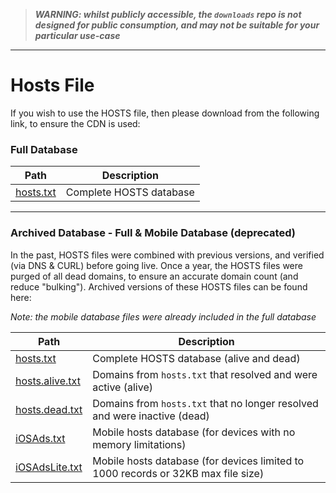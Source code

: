 >_**WARNING: whilst publicly accessible, the `downloads` repo is not designed for public consumption, and may not be suitable for your particular use-case**_

****

# Hosts File

If you wish to use the HOSTS file, then please download from the following link, to ensure the CDN is used:

### Full Database

Path | Description
------ | ------
[hosts.txt](https://tgc.cloud/downloads/hosts.txt) | Complete HOSTS database

****

### Archived Database - Full & Mobile Database (deprecated)
In the past, HOSTS files were combined with previous versions, and verified (via DNS & CURL) before going live. Once a year, the HOSTS files were purged of all dead domains, to ensure an accurate domain count (and reduce "bulking"). Archived versions of these HOSTS files can be found here:

*Note: the mobile database files were already included in the full database*

Path | Description
------ | ------
[hosts.txt](https://tgc.cloud/downloads/archive/hosts.txt) | Complete HOSTS database (alive and dead)
[hosts.alive.txt](https://tgc.cloud/downloads/archive/hosts.alive.txt) | Domains from `hosts.txt` that resolved and were active (alive)
[hosts.dead.txt](https://tgc.cloud/downloads/archive/hosts.dead.txt) |Domains from `hosts.txt` that no longer resolved and were inactive (dead)
[iOSAds.txt](https://tgc.cloud/downloads/iOSAds.txt) | Mobile hosts database (for devices with no memory limitations)
[iOSAdsLite.txt](https://tgc.cloud/downloads/iOSAdsLite.txt) | Mobile hosts database (for devices limited to 1000 records or 32KB max file size)

